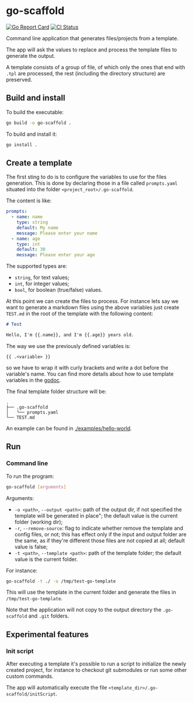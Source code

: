 # go-scaffold

[![Go Report Card](https://goreportcard.com/badge/github.com/pasdam/go-scaffold)](https://goreportcard.com/report/github.com/pasdam/go-scaffold)
[![CI Status](https://github.com/pasdam/go-scaffold/workflows/Continuous%20integration/badge.svg)](https://github.com/pasdam/go-scaffold/actions)

Command line application that generates files/projects from a template.

The app will ask the values to replace and process the template files to
generate the output.

A template consists of a group of file, of which only the ones that end with
`.tpl` are processed, the rest (including the directory structure) are
preserved.

## Build and install

To build the executable:

```sh
go build -o go-scaffold .
```

To build and install it:

```sh
go install .
```

## Create a template

The first sting to do is to configure the variables to use for the files
generation. This is done by declaring those in a file called `prompts.yaml`
situated into the folder `<project_root>/.go-scaffold`.

The content is like:

```yaml
prompts:
  - name: name
    type: string
    default: My name
    message: Please enter your name
  - name: age
    type: int
    default: 30
    message: Please enter your age
```

The supported types are:

- `string`, for text values;
- `int`, for integer values;
- `bool`, for boolean (true/false) values.

At this point we can create the files to process. For instance lets say we want
to generate a markdown files using the above variables just create `TEST.md` in
the root of the template with the following content:

```md
# Test

Hello, I'm {{.name}}, and I'm {{.age}} years old.
```

The way we use the previously defined variables is:

```text
{{ .<variable> }}
```

so we have to wrap it with curly brackets and write a dot before the variable's
name. You can find more details about how to use template variables in the
[godoc](https://golang.org/pkg/text/template/).

The final template folder structure will be:

```text
.
├── .go-scaffold
│   └── prompts.yaml
└── TEST.md
```

An example can be found in [./examples/hello-world](./examples/hello-world).

## Run

### Command line

To run the program:

```sh
go-scaffold [arguments]
```

Arguments:

- `-o <path>`, `--output <path>`: path of the output dir, if not specified the
  template will be generated in place"; the default value is the current folder
  (working dir);
- `-r`, `--remove-source`: flag to indicate whether remove the template and
  config files, or not; this has effect only if the input and output folder are
  the same, as if they're different those files are not copied at all;
  default value is false;
- `-t <path>`, `--template <path>`: path of the template folder; the default
  value is the current folder.

For instance:

```sh
go-scaffold -t ./ -o /tmp/test-go-template
```

This will use the template in the current folder and generate the files in
`/tmp/test-go-template`.

Note that the application will not copy to the output directory the
`.go-scaffold` and `.git` folders.

## Experimental features

### Init script

After executing a template it's possible to run a script to initialize the newly
created project, for instance to checkout git submodules or run some other
custom commands.

The app will automatically execute the file
`<template_dir>/.go-scaffold/initScript`.
